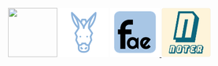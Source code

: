 <p align="center">
  <a href="https://shoyo.sambitsahoo.com"><img width="100" height="100" src="https://raw.githubusercontent.com/soulsam480/shoyo/master/docs/_static/shoyo.svg"></a>
  <a href="https://donkey.sambitsahoo.com"><img width="100" height="100" src="https://raw.githubusercontent.com/soulsam480/my-static-assets/master/donkey-trans.png"></a>
    <a href="https://github.com/soulsam480/furikaeru"><img width="100" height="100" src="https://raw.githubusercontent.com/soulsam480/furikaeru/master/app/public/icon-144.png">
</a>
  <a href="https://noter.sambitsahoo.com"><img width="100" height="100" src="https://raw.githubusercontent.com/soulsam480/my-static-assets/master/noter.png">
</a>

</p>

